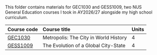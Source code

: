 This folder contains materials for GEC1030 and GESS1009, two NUS General Education courses I took in AY2026/27 alongside my high school curriculum.

| Course code | Course title | Units | 
| :---- | :-------- | :---- 
| [GEC1030](GEC1030/) | Metropolis: The City in World History | 4 | 
| [GESS1009](GESS1009/) | The Evolution of a Global City-State | 4 |
